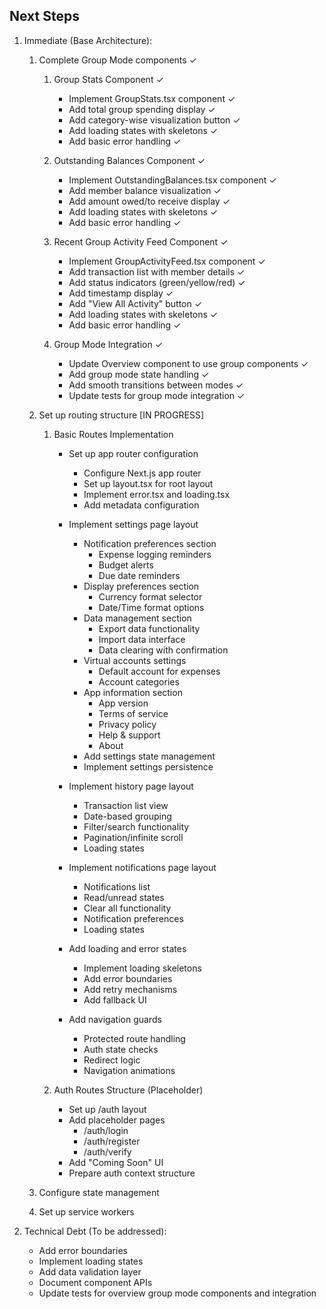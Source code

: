 ## Next Steps

1. Immediate (Base Architecture):
   1. Complete Group Mode components ✓
      1. Group Stats Component ✓
         - Implement GroupStats.tsx component ✓
         - Add total group spending display ✓
         - Add category-wise visualization button ✓
         - Add loading states with skeletons ✓
         - Add basic error handling ✓
          
      2. Outstanding Balances Component ✓
         - Implement OutstandingBalances.tsx component ✓
         - Add member balance visualization ✓
         - Add amount owed/to receive display ✓
         - Add loading states with skeletons ✓
         - Add basic error handling ✓

      3. Recent Group Activity Feed Component ✓
         - Implement GroupActivityFeed.tsx component ✓
         - Add transaction list with member details ✓
         - Add status indicators (green/yellow/red) ✓
         - Add timestamp display ✓
         - Add "View All Activity" button ✓
         - Add loading states with skeletons ✓
         - Add basic error handling ✓

      4. Group Mode Integration ✓
         - Update Overview component to use group components ✓
         - Add group mode state handling ✓
         - Add smooth transitions between modes ✓
         - Update tests for group mode integration ✓

   2. Set up routing structure [IN PROGRESS]
      1. Basic Routes Implementation
         - Set up app router configuration
           - Configure Next.js app router
           - Set up layout.tsx for root layout
           - Implement error.tsx and loading.tsx
           - Add metadata configuration

         - Implement settings page layout
           - Notification preferences section
             - Expense logging reminders
             - Budget alerts
             - Due date reminders
           - Display preferences section
             - Currency format selector
             - Date/Time format options
           - Data management section
             - Export data functionality
             - Import data interface
             - Data clearing with confirmation
           - Virtual accounts settings
             - Default account for expenses
             - Account categories
           - App information section
             - App version
             - Terms of service
             - Privacy policy
             - Help & support
             - About
           - Add settings state management
           - Implement settings persistence

         - Implement history page layout
           - Transaction list view
           - Date-based grouping
           - Filter/search functionality
           - Pagination/infinite scroll
           - Loading states

         - Implement notifications page layout
           - Notifications list
           - Read/unread states
           - Clear all functionality
           - Notification preferences
           - Loading states

         - Add loading and error states
           - Implement loading skeletons
           - Add error boundaries
           - Add retry mechanisms
           - Add fallback UI

         - Add navigation guards
           - Protected route handling
           - Auth state checks
           - Redirect logic
           - Navigation animations

      2. Auth Routes Structure (Placeholder)
         - Set up /auth layout
         - Add placeholder pages
           - /auth/login
           - /auth/register
           - /auth/verify
         - Add "Coming Soon" UI
         - Prepare auth context structure

   3. Configure state management
   4. Set up service workers

2. Technical Debt (To be addressed):
   - Add error boundaries
   - Implement loading states
   - Add data validation layer
   - Document component APIs
   - Update tests for overview group mode components and integration 
